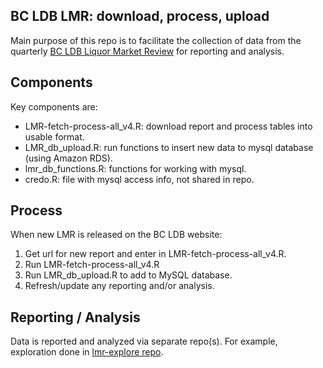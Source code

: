 ## BC LDB LMR: download, process, upload

Main purpose of this repo is to facilitate the collection of data from
the quarterly [BC LDB Liquor Market
Review](https://www.bcldb.com/publications/liquor-market-review) for
reporting and analysis.

## Components

Key components are:

- LMR-fetch-process-all_v4.R: download report and process tables into
  usable format.
- LMR_db_upload.R: run functions to insert new data to mysql database
  (using Amazon RDS).
- lmr_db_functions.R: functions for working with mysql.
- credo.R: file with mysql access info, not shared in repo.

## Process

When new LMR is released on the BC LDB website:

1.  Get url for new report and enter in LMR-fetch-process-all_v4.R.
2.  Run LMR-fetch-process-all_v4.R
3.  Run LMR_db_upload.R to add to MySQL database.
4.  Refresh/update any reporting and/or analysis.

## Reporting / Analysis

Data is reported and analyzed via separate repo(s). For example,
exploration done in [lmr-explore
repo](https://github.com/jyuill/lmr-explore).
